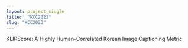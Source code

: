 ```yaml
---
layout: project_single
title:  "KCC2023"
slug: "KCC2023"
---
```

KLIPScore: A Highly Human-Correlated Korean Image Captioning Metric
